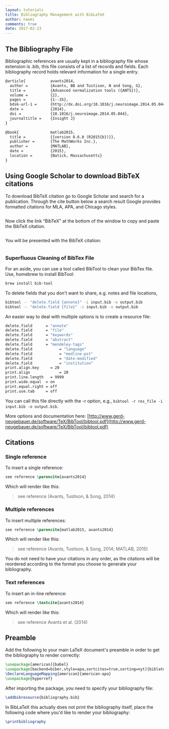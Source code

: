 ```yaml
---
layout: tutorials
title: Bibliography Management with BibLaTeX
author: naomi
comments: true
date: 2017-02-23
---
```


## The Bibliography File

Bibliographic references are usually kept in a bibliography file whose extension is .bib, this file consists of a list of records and fields. Each bibliography record holds relevant information for a single entry.

```latex
@article{           avants2014,
  author =          {Avants, BB and Tustison, N and Song, G},
  title =           {Advanced normalization tools ({ANTS})},
  volume =          {2},
  pages =           {1--35},
  bdsk-url-1 =      {http://dx.doi.org/10.1016/j.neuroimage.2014.05.044},
  date =            {2014},
  doi =             {10.1016/j.neuroimage.2014.05.044},
  journaltitle =    {Insight J}
}

@book{              matlab2015,
  title =           {{version 8.6.0 (R2015{b})}},
  publisher =       {The MathWorks Inc.},
  author =          {MATLAB},
  date =            {2015},
  location =        {Natick, Massachusetts}
}
````

## Using Google Scholar to download BibTeX citations

To download BibTeX citation go to Google Scholar and search for a publication. Through the cite button below a search result Google provides formatted citations for MLA, APA, and Chicago styles.

<img class="img-responsive" alt="" src="images/image1.png">

Now click the link “BibTeX” at the bottom of the window to copy and paste the BibTeX citation.

<img class="img-responsive" alt="" src="images/image2.png">

You will be presented with the BibTeX citation:

<img class="img-responsive" alt="" src="images/image3.png">

### Superfluous Cleaning of BibTex File

For an aside, you can use a tool called BibTool to clean your BibTex file. Use, homebrew to install BibTool:

```bash
brew install bib-tool
```

To delete fields that you don't want to share, e.g. notes and file locations,

```bash
bibtool -- "delete.field {annote}" -i input.bib -o output.bib
bibtool -- "delete.field {file}" -i input.bib -o output.bib
```

An easier way to deal with multiple options is to create a resource file:

```bash
delete.field      = "annote"
delete.field      = "file"
delete.field      = "keywords"
delete.field      = "abstract"
delete.field      = "mendeley-tags"
delete.field			= "language"
delete.field 			= "medline-pst"
delete.field 			= "date-modified"
delete.field 			= "institution"
print.align.key		= 20
print.align				= 20
print.line.length	= 9999
print.wide.equal  = on
print.equal.right = off
print.use.tab     = off
```

You can call this file directly with the -r option, e.g., `bibtool -r res_file -i input.bib -o output.bib`.

More options and documentation here: [http://www.gerd-neugebauer.de/software/TeX/BibTool/bibtool.pdf](http://www.gerd-neugebauer.de/software/TeX/BibTool/bibtool.pdf)

## Citations

### Single reference

To insert a single reference:

```latex
see reference \parencite{avants2014}
```

Which will render like this:

> see reference (Avants, Tustison, & Song, 2014)

### Multiple references

To insert multiple references:

```latex
see reference \parencite{matlab2015, avants2014}
```

Which will render like this:

> see reference (Avants, Tustison, & Song, 2014; MATLAB, 2015)

You do not need to have your citations in any order, as the citations will be reordered according to the format you choose to generate your bibliography.

### Text references

To insert an in-line reference:

```latex
see reference \textcite{avants2014}
```

Which will render like this:

> see reference Avants et al. (2014)

## Preamble

Add the following to your main LaTeX document's preamble in order to get the bibliography to render correctly:

```latex
\usepackage[american]{babel}
\usepackage[backend=biber,style=apa,sortcites=true,sorting=nyt]{biblatex}
\DeclareLanguageMapping{american}{american-apa}
\usepackage{hyperref}
```

After importing the package, you need to specify your bibliography file:

```latex
\addbibresource{bibliography.bib}
```

In BibLaTeX this actually does not print the bibliography itself, place the following code where you'd like to render your bibliography:

```latex
\printbibliography
```


